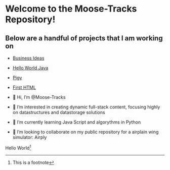 # Welcome to the Moose-Tracks Repository!
## Below are a handful of projects that I am working on

- [Business Ideas](https://pages.github.com/)
- [Hello World Java](https://github.com/Moose-Tracks/HelloWorldJava/)
- [Pigy](https://pages.github.com/)
- [First HTML](https://pages.github.com/)


- 👋 Hi, I’m @Moose-Tracks
- 👀 I’m interested in creating dynamic full-stack content, focusing highly on datastructures and datastorage solutions
- 🌱 I’m currently learning Java Script and algorythms in Python
- 💞️ I’m looking to collaborate on my public repository for a airplain wing simulator: Airply

<!---
Moose-Tracks/Moose-Tracks is a ✨ special ✨ repository because its `README.md` (this file) appears on your GitHub profile.
You can click the Preview link to take a look at your changes.
--->

Hello World[^1]

[^1]: This is a footnote
